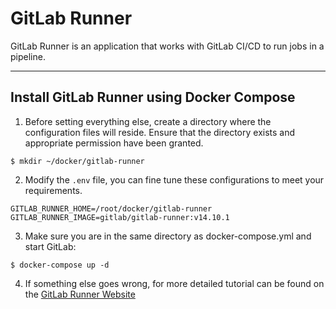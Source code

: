 # GitLab Runner 
GitLab Runner is an application that works with GitLab CI/CD to run jobs in a pipeline.

---

## Install GitLab Runner using Docker Compose

1. Before setting everything else, create a directory where the configuration files will reside. Ensure that the directory exists and appropriate permission have been granted.
```shell
$ mkdir ~/docker/gitlab-runner
``` 

2. Modify the `.env` file, you can fine tune these configurations to meet your requirements.
```properties 
GITLAB_RUNNER_HOME=/root/docker/gitlab-runner
GITLAB_RUNNER_IMAGE=gitlab/gitlab-runner:v14.10.1
```

3. Make sure you are in the same directory as docker-compose.yml and start GitLab:
```shell 
$ docker-compose up -d
```

4. If something else goes wrong, for more detailed tutorial can be found on the [GitLab Runner Website](https://docs.gitlab.com/runner/install/docker.html)